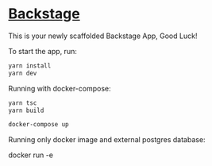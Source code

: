 # [Backstage](https://backstage.io)

This is your newly scaffolded Backstage App, Good Luck!

To start the app, run:

```sh
yarn install
yarn dev
```

Running with docker-compose:

```sh
yarn tsc
yarn build

docker-compose up
```

Running only docker image and external postgres database:

docker run -e
